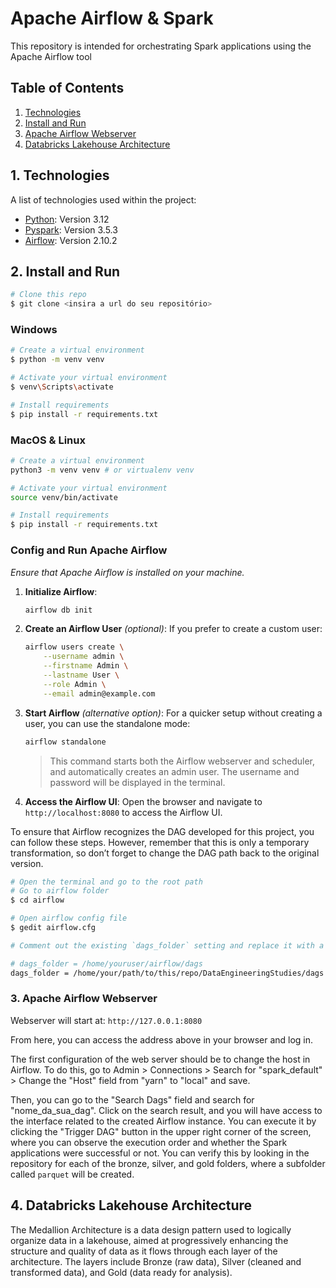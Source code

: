 # Apache Airflow & Spark

This repository is intended for orchestrating Spark applications using the Apache Airflow tool

## Table of Contents

1. [Technologies](#technologies)
2. [Install and Run](#install-and-run)
3. [Apache Airflow Webserver](#apache-airflow-webserver)
4. [Databricks Lakehouse Architecture](#databricks-lakehouse-architecture)

## 1. Technologies

A list of technologies used within the project:

* [Python](https://www.python.org): Version 3.12
* [Pyspark](https://spark.apache.org/docs/latest/api/python/index.html): Version 3.5.3
* [Airflow](https://airflow.apache.org/docs/apache-airflow/stable/installation/index.html): Version 2.10.2

## 2. Install and Run

```bash
# Clone this repo
$ git clone <insira a url do seu repositório>
```

### Windows

```bash
# Create a virtual environment
$ python -m venv venv

# Activate your virtual environment
$ venv\Scripts\activate

# Install requirements
$ pip install -r requirements.txt

```

### MacOS & Linux

```bash
# Create a virtual environment
python3 -m venv venv # or virtualenv venv

# Activate your virtual environment
source venv/bin/activate

# Install requirements
$ pip install -r requirements.txt

```

### Config and Run Apache Airflow
*Ensure that Apache Airflow is installed on your machine.*

1. **Initialize Airflow**:
   ```bash
   airflow db init
   ```

2. **Create an Airflow User** *(optional)*:
   If you prefer to create a custom user:
   ```bash
   airflow users create \
       --username admin \
       --firstname Admin \
       --lastname User \
       --role Admin \
       --email admin@example.com
   ```

3. **Start Airflow** *(alternative option)*:
   For a quicker setup without creating a user, you can use the standalone mode:
   ```bash
   airflow standalone
   ```
   > This command starts both the Airflow webserver and scheduler, and automatically creates an admin user. The username and password will be displayed in the terminal.

4. **Access the Airflow UI**:
   Open the browser and navigate to `http://localhost:8080` to access the Airflow UI.

To ensure that Airflow recognizes the DAG developed for this project, you can follow these steps. However, remember that this is only a temporary transformation, so don’t forget to change the DAG path back to the original version.

```bash
# Open the terminal and go to the root path
# Go to airflow folder
$ cd airflow

# Open airflow config file
$ gedit airflow.cfg

# Comment out the existing `dags_folder` setting and replace it with a new line specifying the path to the DAG folder for this repository.

# dags_folder = /home/youruser/airflow/dags
dags_folder = /home/your/path/to/this/repo/DataEngineeringStudies/dags
```

### 3. Apache Airflow Webserver

Webserver will start at: `http://127.0.0.1:8080`

From here, you can access the address above in your browser and log in. 

The first configuration of the web server should be to change the host in Airflow. To do this, go to Admin > Connections > Search for "spark_default" > Change the "Host" field from "yarn" to "local" and save.

Then, you can go to the "Search Dags" field and search for "nome_da_sua_dag". Click on the search result, and you will have access to the interface related to the created Airflow instance. You can execute it by clicking the "Trigger DAG" button in the upper right corner of the screen, where you can observe the execution order and whether the Spark applications were successful or not. You can verify this by looking in the repository for each of the bronze, silver, and gold folders, where a subfolder called `parquet` will be created.

## 4. Databricks Lakehouse Architecture

The Medallion Architecture is a data design pattern used to logically organize data in a lakehouse, aimed at progressively enhancing the structure and quality of data as it flows through each layer of the architecture. The layers include Bronze (raw data), Silver (cleaned and transformed data), and Gold (data ready for analysis).
